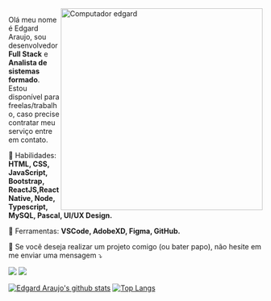 <img src="https://imgur.com/E9T1PiO.png" min-width="400px" max-width="400px" width="400px" align="right" alt="Computador edgard">

<p align="left">
  Olá meu nome é Edgard Araujo, sou desenvolvedor <strong>Full Stack</strong> e <strong>Analista de sistemas formado</strong>. Estou disponível para freelas/trabalho, caso precise contratar meu serviço entre em contato.
</p>

<p align="left">
  🦄 Habilidades: <strong>HTML, CSS, JavaScript, Bootstrap, ReactJS,React Native, Node, Typescript, MySQL, Pascal, UI/UX Design.</strong>
</p>

<p align="left">
  💼 Ferramentas: <strong>VSCode, AdobeXD, Figma, GitHub.</strong>
</p>

<p align="left">
  💌 Se você deseja realizar um projeto comigo (ou bater papo), não hesite em me enviar uma mensagem ⤵️
</p>



<p align="left">
  <a href="https://www.instagram.com/eisouoed/" alt="Instagram">
  <img src="https://img.shields.io/badge/-Instagram-DF0174?style=for-the-badge&logo=instagram&logoColor=white&link=https://www.instagram.com/iuricoding/"/></a>

  <a href="https://www.linkedin.com/in/edgard-araujo-3a6950151/" alt="Linkedin">
  <img src="https://img.shields.io/badge/-Linkedin-0e76a8?style=for-the-badge&logo=Linkedin&logoColor=white&link=https://www.linkedin.com/in/iuricode" /></a>
  


</p>

<p align="center">
  
[![Edgard Araujo's github stats](https://github-readme-stats.vercel.app/api?username=gardium&show_icons=true&theme=radical&bg_color=30,0d0d0d,191919&title_color=fff&text_color=fff&icon_color=79ff97)](https://github.com/Gardium?tab=repositories)
[![Top Langs](https://github-readme-stats.vercel.app/api/top-langs/?username=gardium&layout=compact&theme=radical&bg_color=30,0d0d0d,191919&title_color=fff&text_color=fff&icon_color=79ff97)](https://github.com/Gardium?tab=repositories)

</p>

